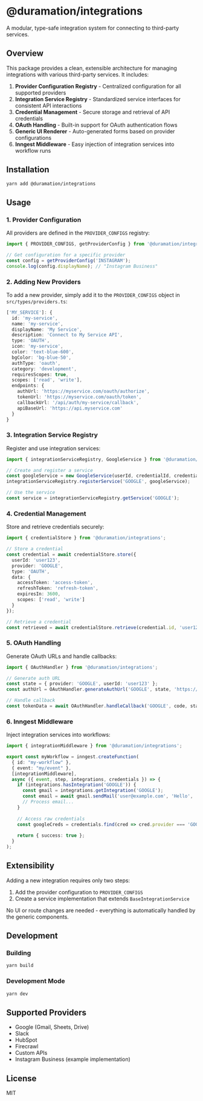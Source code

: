 # @duramation/integrations

A modular, type-safe integration system for connecting to third-party services.

## Overview

This package provides a clean, extensible architecture for managing integrations with various third-party services. It includes:

1. **Provider Configuration Registry** - Centralized configuration for all supported providers
2. **Integration Service Registry** - Standardized service interfaces for consistent API interactions
3. **Credential Management** - Secure storage and retrieval of API credentials
4. **OAuth Handling** - Built-in support for OAuth authentication flows
5. **Generic UI Renderer** - Auto-generated forms based on provider configurations
6. **Inngest Middleware** - Easy injection of integration services into workflow runs

## Installation

```bash
yarn add @duramation/integrations
```

## Usage

### 1. Provider Configuration

All providers are defined in the `PROVIDER_CONFIGS` registry:

```typescript
import { PROVIDER_CONFIGS, getProviderConfig } from '@duramation/integrations';

// Get configuration for a specific provider
const config = getProviderConfig('INSTAGRAM');
console.log(config.displayName); // "Instagram Business"
```

### 2. Adding New Providers

To add a new provider, simply add it to the `PROVIDER_CONFIGS` object in `src/types/providers.ts`:

```typescript
['MY_SERVICE']: {
  id: 'my-service',
  name: 'my-service',
  displayName: 'My Service',
  description: 'Connect to My Service API',
  type: 'OAUTH',
  icon: 'my-service',
  color: 'text-blue-600',
  bgColor: 'bg-blue-50',
  authType: 'oauth',
  category: 'development',
  requiresScopes: true,
  scopes: ['read', 'write'],
  endpoints: {
    authUrl: 'https://myservice.com/oauth/authorize',
    tokenUrl: 'https://myservice.com/oauth/token',
    callbackUrl: '/api/auth/my-service/callback',
    apiBaseUrl: 'https://api.myservice.com'
  }
}
```

### 3. Integration Service Registry

Register and use integration services:

```typescript
import { integrationServiceRegistry, GoogleService } from '@duramation/integrations';

// Create and register a service
const googleService = new GoogleService(userId, credentialId, credentialPayload);
integrationServiceRegistry.registerService('GOOGLE', googleService);

// Use the service
const service = integrationServiceRegistry.getService('GOOGLE');
```

### 4. Credential Management

Store and retrieve credentials securely:

```typescript
import { credentialStore } from '@duramation/integrations';

// Store a credential
const credential = await credentialStore.store({
  userId: 'user123',
  provider: 'GOOGLE',
  type: 'OAUTH',
  data: {
    accessToken: 'access-token',
    refreshToken: 'refresh-token',
    expiresIn: 3600,
    scopes: ['read', 'write']
  }
});

// Retrieve a credential
const retrieved = await credentialStore.retrieve(credential.id, 'user123');
```

### 5. OAuth Handling

Generate OAuth URLs and handle callbacks:

```typescript
import { OAuthHandler } from '@duramation/integrations';

// Generate auth URL
const state = { provider: 'GOOGLE', userId: 'user123' };
const authUrl = OAuthHandler.generateAuthUrl('GOOGLE', state, 'https://yourapp.com/callback');

// Handle callback
const tokenData = await OAuthHandler.handleCallback('GOOGLE', code, state);
```

### 6. Inngest Middleware

Inject integration services into workflows:

```typescript
import { integrationMiddleware } from '@duramation/integrations';

export const myWorkflow = inngest.createFunction(
  { id: "my-workflow" },
  { event: "my/event" },
  [integrationMiddleware],
  async ({ event, step, integrations, credentials }) => {
    if (integrations.hasIntegration('GOOGLE')) {
      const gmail = integrations.getIntegration('GOOGLE');
      const email = await gmail.sendMail('user@example.com', 'Hello', 'This is a test email');
      // Process email...
    }
    
    // Access raw credentials
    const googleCreds = credentials.find(cred => cred.provider === 'GOOGLE');
    
    return { success: true };
  }
);
```

## Extensibility

Adding a new integration requires only two steps:

1. Add the provider configuration to `PROVIDER_CONFIGS`
2. Create a service implementation that extends `BaseIntegrationService`

No UI or route changes are needed - everything is automatically handled by the generic components.

## Development

### Building

```bash
yarn build
```

### Development Mode

```bash
yarn dev
```

## Supported Providers

- Google (Gmail, Sheets, Drive)
- Slack
- HubSpot
- Firecrawl
- Custom APIs
- Instagram Business (example implementation)

## License

MIT